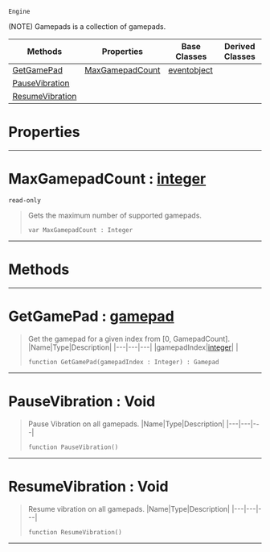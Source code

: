  `Engine`

(NOTE) Gamepads is a collection of gamepads.

|Methods|Properties|Base Classes|Derived Classes|
|---|---|---|---|
|[ GetGamePad](https://github.com/ArendDanielek/ZeroDocsTest/blob/master/code_reference/class_reference/gamepads.markdown#getgamepad-zero-engine-d)|[ MaxGamepadCount](https://github.com/ArendDanielek/ZeroDocsTest/blob/master/code_reference/class_reference/gamepads.markdown#maxgamepadcount-zero-eng)|[eventobject](https://github.com/ArendDanielek/ZeroDocsTest/blob/master/code_reference/class_reference/eventobject.markdown)| |
|[ PauseVibration](https://github.com/ArendDanielek/ZeroDocsTest/blob/master/code_reference/class_reference/gamepads.markdown#pausevibration-void)| | | |
|[ ResumeVibration](https://github.com/ArendDanielek/ZeroDocsTest/blob/master/code_reference/class_reference/gamepads.markdown#resumevibration-void)| | | |


 #  Properties


---  
 #  MaxGamepadCount : [integer](https://github.com/ArendDanielek/ZeroDocsTest/blob/master/code_reference/zilch_base_types/integer.markdown)

 `read-only`

> Gets the maximum number of supported gamepads.
> ``` lang=cpp, name=Zilch
> var MaxGamepadCount : Integer


---  
 #  Methods


---  
 #  GetGamePad : [gamepad](https://github.com/ArendDanielek/ZeroDocsTest/blob/master/code_reference/class_reference/gamepad.markdown)

> Get the gamepad for a given index from [0, GamepadCount].
> |Name|Type|Description|
> |---|---|---|
> |gamepadIndex|[integer](https://github.com/ArendDanielek/ZeroDocsTest/blob/master/code_reference/zilch_base_types/integer.markdown)| |
> ``` lang=cpp, name=Zilch
> function GetGamePad(gamepadIndex : Integer) : Gamepad
> ``` 


---  
 #  PauseVibration : Void

> Pause Vibration on all gamepads.
> |Name|Type|Description|
> |---|---|---|
> ``` lang=cpp, name=Zilch
> function PauseVibration()
> ``` 


---  
 #  ResumeVibration : Void

> Resume vibration on all gamepads.
> |Name|Type|Description|
> |---|---|---|
> ``` lang=cpp, name=Zilch
> function ResumeVibration()
> ``` 


---  
 
  
  
  
  
  
  
  

 